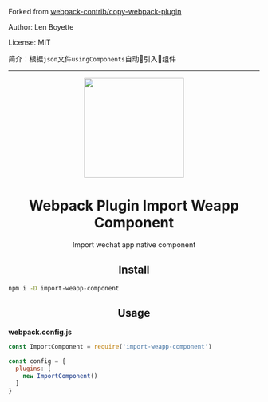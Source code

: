 Forked from [webpack-contrib/copy-webpack-plugin](https://github.com/webpack-contrib/copy-webpack-plugin)

Author: Len Boyette

License: MIT

简介：根据`json`文件`usingComponents`自动引入组件

-----------

<div align="center">
  <a href="https://github.com/webpack/webpack">
    <img width="200" height="200"
      src="https://webpack.js.org/assets/icon-square-big.svg">
  </a>
  <h1>Webpack Plugin Import Weapp Component</h1>
  <p>Import wechat app native component</p>
</div>

<h2 align="center">Install</h2>

```bash
npm i -D import-weapp-component
```

<h2 align="center">Usage</h2>

**webpack.config.js**
```js
const ImportComponent = require('import-weapp-component')

const config = {
  plugins: [
    new ImportComponent()
  ]
}
```
